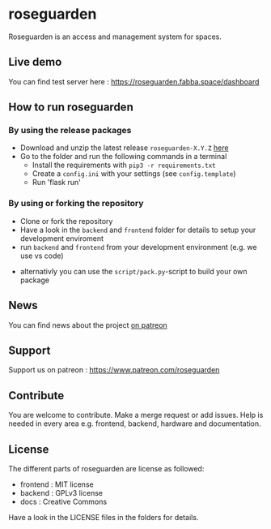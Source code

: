 # roseguarden

Roseguarden is an access and management system for spaces.

## Live demo

You can find test server here : https://roseguarden.fabba.space/dashboard

## How to run roseguarden

### By using the release packages

* Download and unzip the latest release `roseguarden-X.Y.Z` [here](https://gitlab.com/roseguarden/roseguarden/-/releases) 
* Go to the folder and run the following commands in a terminal
    * Install the requirements with `pip3 -r requirements.txt`
    * Create a `config.ini` with your settings (see `config.template`) 
    * Run 'flask run'

### By using or forking the repository

* Clone or fork the repository
* Have a look in the `backend` and `frontend` folder for details to setup your development enviroment
* run `backend` and `frontend` from your development environment (e.g. we use vs code)
+ alternativly you can use the `script/pack.py`-script to build your own package 

## News

You can find news about the project [on patreon](https://www.patreon.com/roseguarden)

## Support 

Support us on patreon : https://www.patreon.com/roseguarden 

## Contribute

You are welcome to contribute. Make a merge request or add issues.
Help is needed in every area e.g. frontend, backend, hardware and documentation.

## License

The different parts of roseguarden are license as followed:

* frontend : MIT license
* backend : GPLv3 license
* docs : Creative Commons

Have a look in the LICENSE files in the folders for details.
